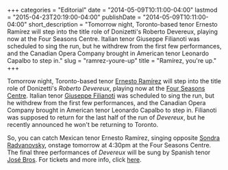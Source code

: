 +++
categories = "Editorial"
date = "2014-05-09T10:11:00-04:00"
lastmod = "2015-04-23T20:19:00-04:00"
publishDate = "2014-05-09T10:11:00-04:00"
short_description = "Tomorrow night, Toronto-based tenor Ernesto Ramírez will step into the title role of Donizetti&#039;s Roberto Devereux, playing now at the Four Seasons Centre. Italian tenor Giuseppe Filianoti was scheduled to sing the run, but he withdrew from the first few performances, and the Canadian Opera Company brought in American tenor Leonardo Capalbo to step in."
slug = "ramrez-youre-up"
title = "Ramírez, you&#039;re up."
+++

Tomorrow night, Toronto-based tenor [Ernesto Ramírez](http://www.edgarernestoramirez.com/) will step into the title role of Donizetti's _Roberto Devereux_, playing now at the [Four Seasons Centre](http://www.coc.ca/PerformancesAndTickets/1314Season/RobertoDevereux.aspx). Italian tenor [Giuseppe Filianoti](http://giuseppefilianoti.com/) was scheduled to sing the run, but he withdrew from the first few performances, and the Canadian Opera Company brought in American tenor Leonardo Capalbo to step in. Filianoti was supposed to return for the last half of the run of _Devereux_, but he recently announced he won't be returning to Toronto.

So, you can catch Mexican tenor Ernesto Ramírez, singing opposite [Sondra Radvanovsky](http://www.sondraradvanovsky.com/), onstage tomorrow at 4:30pm at the Four Seasons Centre. The final three performances of _Devereux_ will be sung by Spanish tenor [José Bros](http://www.josebros.com/Josebros/A_Biografia.html). For tickets and more info, click [here](http://www.coc.ca/PerformancesAndTickets/1314Season/RobertoDevereux.aspx).
